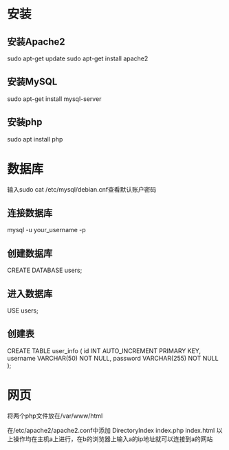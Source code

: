 # 安装
## 安装Apache2
sudo apt-get update
sudo apt-get install apache2

## 安装MySQL
sudo apt-get install mysql-server

## 安装php
sudo apt install php

# 数据库
 
输入sudo cat /etc/mysql/debian.cnf查看默认账户密码
## 连接数据库
mysql -u your_username -p
## 创建数据库
CREATE DATABASE users;
## 进入数据库
USE users;
## 创建表
CREATE TABLE user_info (
    id INT AUTO_INCREMENT PRIMARY KEY,
    username VARCHAR(50) NOT NULL,
    password VARCHAR(255) NOT NULL
);

# 网页
将两个php文件放在/var/www/html

在/etc/apache2/apache2.conf中添加
<IfModule dir_module>
    DirectoryIndex index.php index.html
</IfModule>
以上操作均在主机a上进行，在b的浏览器上输入a的ip地址就可以连接到a的网站
